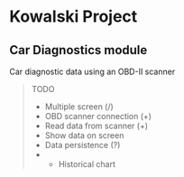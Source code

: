 # Kowalski Project
## Car Diagnostics module

Car diagnostic data using an OBD-II scanner  

> TODO  
> - Multiple screen (/)  
> - OBD scanner connection (+)  
> - Read data from scanner (+)  
> - Show data on screen  
> - Data persistence (?)  
> - - Historical chart  
